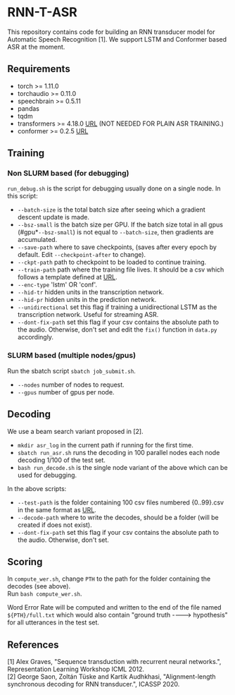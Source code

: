 # RNN-T-ASR
This repository contains code for building an RNN transducer model for Automatic Speech Recognition [1]. We support LSTM and Conformer based ASR at the moment.

## Requirements
* torch >= 1.11.0
* torchaudio >= 0.11.0
* speechbrain >= 0.5.11
* pandas
* tqdm
* transformers >= 4.18.0 [URL](https://huggingface.co/docs/transformers/installation) (NOT NEEDED FOR PLAIN ASR TRAINING.)
* conformer >= 0.2.5 [URL](https://github.com/lucidrains/conformer)

## Training
### Non SLURM based (for debugging)
<code>run_debug.sh</code> is the script for debugging usually done on a single node. In this script:

* <code>--batch-size</code> is the total batch size after seeing which a gradient descent update is made.  
* <code>--bsz-small</code> is the batch size per GPU. If the batch size total in all gpus (#gpu*<code>--bsz-small</code>) is not equal to <code>--batch-size</code>, then gradients are accumulated.  
* <code>--save-path</code> where to save checkpoints, (saves after every epoch by default. Edit <code>--checkpoint-after</code> to change).  
* <code>--ckpt-path</code> path to checkpoint to be loaded to continue training.  
* <code>--train-path</code> path where the training file lives. It should be a csv which follows a template defined at [URL](https://github.com/vishalsunder/speech-feature-computation). 
* <code>--enc-type</code> 'lstm' OR 'conf'. 
* <code>--hid-tr</code> hidden units in the transcription network.  
* <code>--hid-pr</code> hidden units in the prediction network.  
* <code>--unidirectional</code> set this flag if training a unidirectional LSTM as the transcription network. Useful for streaming ASR.  
* <code>--dont-fix-path</code> set this flag if your csv contains the absolute path to the audio. Otherwise, don't set and edit the <code>fix()</code> function in <code>data.py</code> accordingly.  

### SLURM based (multiple nodes/gpus)
Run the sbatch script <code>sbatch job_submit.sh</code>.

* <code>--nodes</code> number of nodes to request.  
* <code>--gpus</code> number of gpus per node. 

## Decoding
We use a beam search variant proposed in [2]. 

* <code>mkdir asr_log</code> in the current path if running for the first time.  
* <code>sbatch run_asr.sh</code> runs the decoding in 100 parallel nodes each node decoding 1/100 of the test set.  
* <code>bash run_decode.sh</code> is the single node variant of the above which can be used for debugging.  

In the above scripts:

* <code>--test-path</code> is the folder containing 100 csv files numbered {0..99}.csv in the same format as [URL](https://github.com/vishalsunder/speech-feature-computation).  
* <code>--decode-path</code> where to write the decodes, should be a folder (will be created if does not exist).  
* <code>--dont-fix-path</code> set this flag if your csv contains the absolute path to the audio. Otherwise, don't set.  

## Scoring
In <code>compute_wer.sh</code>, change <code>PTH</code> to the path for the folder containing the decodes (see above).  
Run <code>bash compute_wer.sh</code>.  

Word Error Rate will be computed and written to the end of the file named <code>${PTH}/full.txt</code> which would also contain "ground truth ----> hypothesis" for all utterances in the test set.

## References

[1] Alex Graves, "Sequence transduction with recurrent neural networks.", Representation Learning Workshop ICML 2012.  
[2] George Saon, Zolt&aacute;n T&uuml;ske and Kartik Audhkhasi, "Alignment-length synchronous decoding for RNN transducer.", ICASSP 2020.

